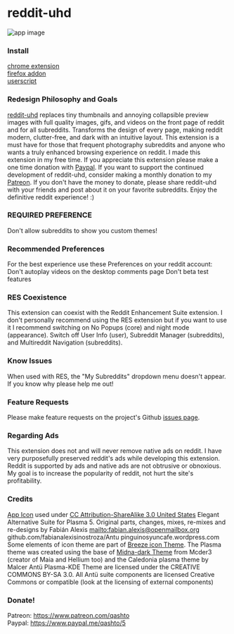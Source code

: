 # reddit-uhd

![app image](https://upload.wikimedia.org/wikipedia/commons/thumb/a/ae/Antu_reddit.svg/512px-Antu_reddit.svg.png)

### Install

[chrome extension](https://chrome.google.com/webstore/detail/reddit-uhd/lbgicmachmkfbkbldccboimfplmemfip?hl=en-US)  
[firefox addon](https://addons.mozilla.org/en-US/firefox/addon/reddit-uhd/)  
[userscript](https://github.com/quinton-ashley/reddit-uhd/raw/master/js/qashto_reddit-uhd.user.js)

### Redesign Philosophy and Goals

[reddit-uhd](https://github.com/quinton-ashley/reddit-uhd) replaces tiny thumbnails and annoying collapsible preview images with full quality images, gifs, and videos on the front page of reddit and for all subreddits.  Transforms the design of every page, making reddit modern, clutter-free, and dark with an intuitive layout.  This extension is a must have for those that frequent photography subreddits and anyone who wants a truly enhanced browsing experience on reddit.  I made this extension in my free time.  If you appreciate this extension please make a one time donation with [Paypal](https://www.paypal.me/qashto/5).  If you want to support the continued development of reddit-uhd, consider making a monthly donation to my [Patreon](https://www.patreon.com/qashto).  If you don't have the money to donate, please share reddit-uhd with your friends and post about it on your favorite subreddits.  Enjoy the definitive reddit experience! :)

### REQUIRED PREFERENCE

Don't allow subreddits to show you custom themes!

### Recommended Preferences

For the best experience use these Preferences on your reddit account:
Don't autoplay videos on the desktop comments page
Don't beta test features

### RES Coexistence

This extension can coexist with the Reddit Enhancement Suite extension.  I don't personally recommend using the RES extension but if you want to use it I recommend switching on No Popups (core) and night mode (appearance).  Switch off User Info (user), Subreddit Manager (subreddits), and Multireddit Navigation (subreddits).

### Know Issues

When used with RES, the "My Subreddits" dropdown menu doesn't appear.  If you know why please help me out!

### Feature Requests

Please make feature requests on the project's Github [issues page](https://github.com/quinton-ashley/reddit-uhd/issues).

### Regarding Ads

This extension does not and will never remove native ads on reddit.  I have very purposefully preserved reddit's ads while developing this extension.  Reddit is supported by ads and native ads are not obtrusive or obnoxious.  My goal is to increase the popularity of reddit, not hurt the site's profitability.

### Credits

[App Icon](https://commons.wikimedia.org/wiki/File:Antu_reddit.svg) used under [CC Attribution-ShareAlike 3.0 United States](https://creativecommons.org/licenses/by-sa/3.0/us/)
Elegant Alternative Suite for Plasma 5.
Original parts, changes, mixes, re-mixes and re-designs by Fabián Alexis <mailto:fabian.alexis@openmailbox.org> github.com/fabianalexisinostroza/Antu pinguinosyuncafe.wordpress.com
Some elements of icon theme are part of [Breeze icon Theme](github.com/NitruxSA/breeze-icon-theme).
The Plasma theme was created using the base of [Midna-dark Theme](github.com/KaOSx/midna) from Mcder3 (creator of Maia and Hellium too) and the Caledonia plasma theme by Malcer
Antü Plasma-KDE Theme are licensed under the CREATIVE COMMONS BY-SA 3.0.
All Antü suite components are licensed Creative Commons or compatible (look at the licensing of external components)

### Donate!

Patreon: <https://www.patreon.com/qashto>  
Paypal: <https://www.paypal.me/qashto/5>
